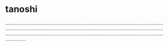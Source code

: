 # tanoshi

....................................................................................................................................................................................................................................................................................................................................................................................................